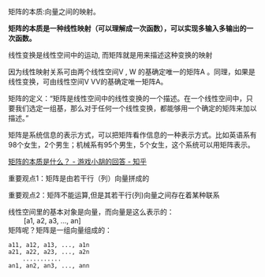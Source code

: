矩阵的本质:向量之间的映射。

**矩阵的本质是一种线性映射（可以理解成一次函数），可以实现多输入多输出的一次函数。**

线性变换是线性空间中的运动, 而矩阵就是用来描述这种变换的映射

因为线性映射关系可由两个线性空间V , W 的基确定唯一的矩阵A 。同理，如果是线性变换，可由线性空间V VV的基确定唯一矩阵A。

矩阵的定义：“矩阵是线性空间中的线性变换的一个描述。在一个线性空间中，只要我们选定一组基，那么对于任何一个线性变换，都能够用一个确定的矩阵来加以描述。”

矩阵是系统信息的表示方式，可以把矩阵看作信息的一种表示方式。比如英语系有98个女生，2个男生；机械系有95个男生，5个女生，这个系统可以用矩阵表示。  

[矩阵的本质是什么？ - 游戏小胡的回答 - 知乎](https://www.zhihu.com/question/22047061/answer/2079759458)


重要观点1：矩阵是由若干行（列）向量拼成的  

重要观点2：矩阵不能运算,但是其若干行(列)向量之间存在着某种联系  



线性空间里的基本对象是向量，而向量是这么表示的：  
        [a1, a2, a3, ..., an]  
矩阵呢？矩阵是一组向量组成的：      

    a11, a12, a13, ..., a1n
    a21, a22, a23, ..., a2n
        ...........
    an1, an2, an3, ..., ann
